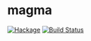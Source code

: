 # magma

[![Hackage](https://img.shields.io/hackage/v/magma.svg)](https://hackage.haskell.org/package/magma) [![Build Status](https://api.travis-ci.com/cutsea110/magma.png?branch=master)](http://travis-ci.com/cutsea110/magma)
